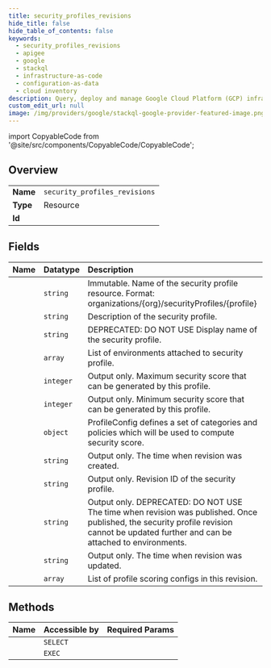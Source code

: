 ```yaml
---
title: security_profiles_revisions
hide_title: false
hide_table_of_contents: false
keywords:
  - security_profiles_revisions
  - apigee
  - google    
  - stackql
  - infrastructure-as-code
  - configuration-as-data
  - cloud inventory
description: Query, deploy and manage Google Cloud Platform (GCP) infrastructure and resources using SQL
custom_edit_url: null
image: /img/providers/google/stackql-google-provider-featured-image.png
---
```


import CopyableCode from '@site/src/components/CopyableCode/CopyableCode';




## Overview
<table><tbody>
<tr><td><b>Name</b></td><td><code>security_profiles_revisions</code></td></tr>
<tr><td><b>Type</b></td><td>Resource</td></tr>
<tr><td><b>Id</b></td><td><CopyableCode code="google.apigee.security_profiles_revisions" /></td></tr>
</tbody></table>

## Fields
| Name | Datatype | Description |
|:-----|:---------|:------------|
| <CopyableCode code="name" /> | `string` | Immutable. Name of the security profile resource. Format: organizations/&#123;org&#125;/securityProfiles/&#123;profile&#125; |
| <CopyableCode code="description" /> | `string` | Description of the security profile. |
| <CopyableCode code="displayName" /> | `string` | DEPRECATED: DO NOT USE Display name of the security profile. |
| <CopyableCode code="environments" /> | `array` | List of environments attached to security profile. |
| <CopyableCode code="maxScore" /> | `integer` | Output only. Maximum security score that can be generated by this profile. |
| <CopyableCode code="minScore" /> | `integer` | Output only. Minimum security score that can be generated by this profile. |
| <CopyableCode code="profileConfig" /> | `object` | ProfileConfig defines a set of categories and policies which will be used to compute security score. |
| <CopyableCode code="revisionCreateTime" /> | `string` | Output only. The time when revision was created. |
| <CopyableCode code="revisionId" /> | `string` | Output only. Revision ID of the security profile. |
| <CopyableCode code="revisionPublishTime" /> | `string` | Output only. DEPRECATED: DO NOT USE The time when revision was published. Once published, the security profile revision cannot be updated further and can be attached to environments. |
| <CopyableCode code="revisionUpdateTime" /> | `string` | Output only. The time when revision was updated. |
| <CopyableCode code="scoringConfigs" /> | `array` | List of profile scoring configs in this revision. |
## Methods
| Name | Accessible by | Required Params |
|:-----|:--------------|:----------------|
| <CopyableCode code="organizations_security_profiles_list_revisions" /> | `SELECT` | <CopyableCode code="organizationsId, securityProfilesId" /> |
| <CopyableCode code="_organizations_security_profiles_list_revisions" /> | `EXEC` | <CopyableCode code="organizationsId, securityProfilesId" /> |
